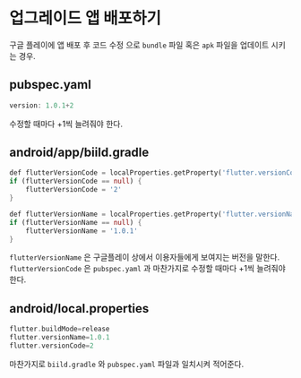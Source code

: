 업그레이드 앱 배포하기
==

구글 플레이에 앱 배포 후 코드 수정 으로 ```bundle```  파일 혹은 ```apk``` 파일을 업데이트 시키는 경우.

pubspec.yaml
--

```dart
version: 1.0.1+2
```
수정할 때마다 +1씩 늘려줘야 한다.

android/app/biild.gradle
--

```dart
def flutterVersionCode = localProperties.getProperty('flutter.versionCode')
if (flutterVersionCode == null) {
    flutterVersionCode = '2'
}

def flutterVersionName = localProperties.getProperty('flutter.versionName')
if (flutterVersionName == null) {
    flutterVersionName = '1.0.1'
}
```

```flutterVersionName``` 은 구글플레이 상에서 이용자들에게 보여지는 버전을 말한다.
```flutterVersionCode``` 은 ```pubspec.yaml``` 과 마찬가지로 수정할 때마다 +1씩 늘려줘야 한다.

android/local.properties
--
```dart
flutter.buildMode=release
flutter.versionName=1.0.1
flutter.versionCode=2
```

마찬가지로 ```biild.gradle``` 와 ```pubspec.yaml``` 파일과 일치시켜 적어준다.














